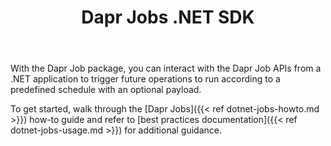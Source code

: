 ﻿---
type: docs
title: "Dapr Jobs .NET SDK"
linkTitle: "Jobs"
weight: 50000
description: Get up and running with Dapr Jobs and the Dapr .NET SDK
---

With the Dapr Job package, you can interact with the Dapr Job APIs from a .NET application to trigger future operations
to run according to a predefined schedule with an optional payload.

To get started, walk through the [Dapr Jobs]({{< ref dotnet-jobs-howto.md >}}) how-to guide and refer to
[best practices documentation]({{< ref dotnet-jobs-usage.md >}}) for additional guidance.